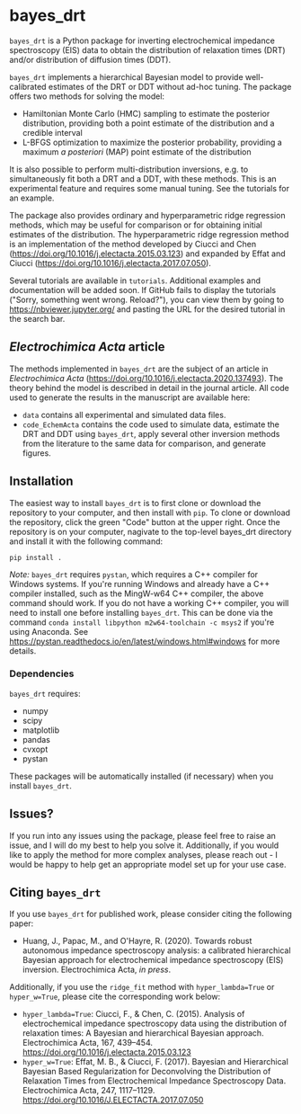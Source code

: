 # bayes_drt
`bayes_drt` is a Python package for inverting  electrochemical impedance spectroscopy (EIS) data to obtain the distribution of relaxation times (DRT) and/or distribution of diffusion times (DDT).

`bayes_drt` implements a hierarchical Bayesian model to provide well-calibrated estimates of the DRT or DDT without ad-hoc tuning. The package offers two methods for solving the model:
* Hamiltonian Monte Carlo (HMC) sampling to estimate the posterior distribution, providing both a point estimate of the distribution and a credible interval
* L-BFGS optimization to maximize the posterior probability, providing a maximum *a posteriori* (MAP) point estimate of the distribution

It is also possible to perform multi-distribution inversions, e.g. to simultaneously fit both a DRT and a DDT, with these methods. This is an experimental feature and requires some manual tuning. See the tutorials for an example.

The package also provides ordinary and hyperparametric ridge regression methods, which may be useful for comparison or for obtaining initial estimates of the distribution. The hyperparametric ridge regression method is an implementation of the method developed by Ciucci and Chen (https://doi.org/10.1016/j.electacta.2015.03.123) and expanded by Effat and Ciucci (https://doi.org/10.1016/j.electacta.2017.07.050).

Several tutorials are available in `tutorials`. Additional examples and documentation will be added soon. If GitHub fails to display the tutorials ("Sorry, something went wrong. Reload?"), you can view them by going to https://nbviewer.jupyter.org/ and pasting the URL for the desired tutorial in the search bar.

## *Electrochimica Acta* article
The methods implemented in `bayes_drt` are the subject of an article in *Electrochimica Acta* (https://doi.org/10.1016/j.electacta.2020.137493). The theory behind the model is described in detail in the journal article. All code used to generate the results in the manuscript are available here:
* `data` contains all experimental and simulated data files.
* `code_EchemActa` contains the code used to simulate data, estimate the DRT and DDT using `bayes_drt`, apply several other inversion methods from the literature to the same data for comparison, and generate figures.

## Installation
The easiest way to install `bayes_drt` is to first clone or download the repository to your computer, and then install with `pip`. To clone or download the repository, click the green "Code" button at the upper right. Once the repository is on your computer, nagivate to the top-level bayes_drt directory and install it with the following command:

    pip install .
    
*Note:* `bayes_drt` requires `pystan`, which requires a C++ compiler for Windows systems. If you're running Windows and already have a C++ compiler installed, such as the MingW-w64 C++ compiler, the above command should work. If you do not have a working C++ compiler, you will need to install one before installing `bayes_drt`. This can be done via the command `conda install libpython m2w64-toolchain -c msys2` if you're using Anaconda. See https://pystan.readthedocs.io/en/latest/windows.html#windows for more details.

### Dependencies
`bayes_drt` requires:
* numpy
* scipy
* matplotlib
* pandas
* cvxopt
* pystan

These packages will be automatically installed (if necessary) when you install `bayes_drt`.

## Issues?
If you run into any issues using the package, please feel free to raise an issue, and I will do my best to help you solve it. Additionally, if you would like to apply the method for more complex analyses, please reach out - I would be happy to help get an appropriate model set up for your use case. 

## Citing `bayes_drt`
If you use `bayes_drt` for published work, please consider citing the following paper:
* Huang, J., Papac, M., and O'Hayre, R. (2020). Towards robust autonomous impedance spectroscopy analysis: a calibrated hierarchical Bayesian approach for electrochemical impedance spectroscopy (EIS) inversion. Electrochimica Acta, *in press*.

Additionally, if you use the `ridge_fit` method with `hyper_lambda=True` or `hyper_w=True`, please cite the corresponding work below:
* `hyper_lambda=True`: Ciucci, F., & Chen, C. (2015). Analysis of electrochemical impedance spectroscopy data using the distribution of relaxation times: A Bayesian and hierarchical Bayesian approach. Electrochimica Acta, 167, 439–454. https://doi.org/10.1016/j.electacta.2015.03.123
* `hyper_w=True`: Effat, M. B., & Ciucci, F. (2017). Bayesian and Hierarchical Bayesian Based Regularization for Deconvolving the Distribution of Relaxation Times from Electrochemical Impedance Spectroscopy Data. Electrochimica Acta, 247, 1117–1129. https://doi.org/10.1016/J.ELECTACTA.2017.07.050
